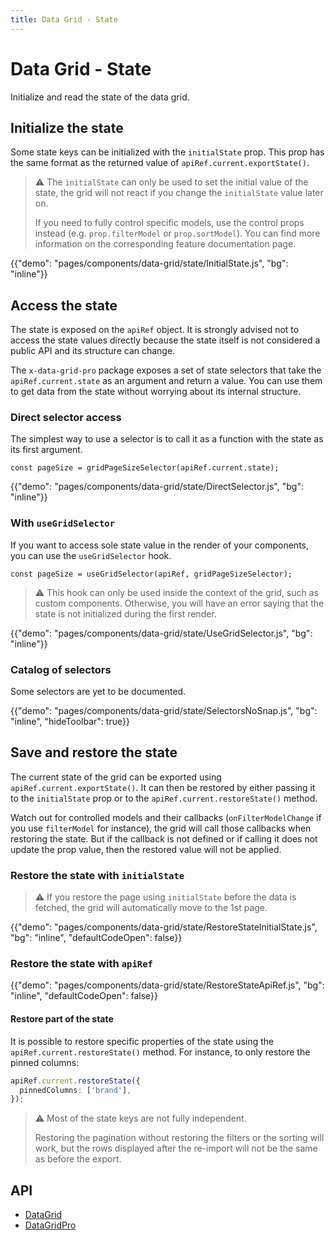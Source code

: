```yaml
---
title: Data Grid - State
---
```


# Data Grid - State

<p class="description">Initialize and read the state of the data grid.</p>

## Initialize the state

Some state keys can be initialized with the `initialState` prop.
This prop has the same format as the returned value of `apiRef.current.exportState()`.

> ⚠️ The `initialState` can only be used to set the initial value of the state, the grid will not react if you change the `initialState` value later on.
>
> If you need to fully control specific models, use the control props instead (e.g. `prop.filterModel` or `prop.sortModel`).
> You can find more information on the corresponding feature documentation page.

{{"demo": "pages/components/data-grid/state/InitialState.js", "bg": "inline"}}

## Access the state [<span class="plan-pro"></span>](https://mui.com/store/items/material-ui-pro/)

The state is exposed on the `apiRef` object.
It is strongly advised not to access the state values directly because the state itself is not considered a public API and its structure can change.

The `x-data-grid-pro` package exposes a set of state selectors that take the `apiRef.current.state` as an argument and return a value.
You can use them to get data from the state without worrying about its internal structure.

### Direct selector access

The simplest way to use a selector is to call it as a function with the state as its first argument.

```tsx
const pageSize = gridPageSizeSelector(apiRef.current.state);
```

{{"demo": "pages/components/data-grid/state/DirectSelector.js", "bg": "inline"}}

### With `useGridSelector`

If you want to access sole state value in the render of your components, you can use the `useGridSelector` hook.

```tsx
const pageSize = useGridSelector(apiRef, gridPageSizeSelector);
```

> ⚠️ This hook can only be used inside the context of the grid, such as custom components. Otherwise, you will have an error saying that the state is not initialized during the first render.

{{"demo": "pages/components/data-grid/state/UseGridSelector.js", "bg": "inline"}}

### Catalog of selectors

Some selectors are yet to be documented.

{{"demo": "pages/components/data-grid/state/SelectorsNoSnap.js", "bg": "inline", "hideToolbar": true}}

## Save and restore the state

The current state of the grid can be exported using `apiRef.current.exportState()`.
It can then be restored by either passing it to the `initialState` prop or to the `apiRef.current.restoreState()` method.

Watch out for controlled models and their callbacks (`onFilterModelChange` if you use `filterModel` for instance), the grid will call those callbacks when restoring the state.
But if the callback is not defined or if calling it does not update the prop value, then the restored value will not be applied.

### Restore the state with `initialState`

> ⚠️ If you restore the page using `initialState` before the data is fetched, the grid will automatically move to the 1st page.

{{"demo": "pages/components/data-grid/state/RestoreStateInitialState.js", "bg": "inline", "defaultCodeOpen": false}}

### Restore the state with `apiRef` [<span class="plan-pro"></span>](https://mui.com/store/items/material-ui-pro/)

{{"demo": "pages/components/data-grid/state/RestoreStateApiRef.js", "bg": "inline", "defaultCodeOpen": false}}

#### Restore part of the state

It is possible to restore specific properties of the state using the `apiRef.current.restoreState()` method.
For instance, to only restore the pinned columns:

```ts
apiRef.current.restoreState({
  pinnedColumns: ['brand'],
});
```

> ⚠️ Most of the state keys are not fully independent.
>
> Restoring the pagination without restoring the filters or the sorting will work, but the rows displayed after the re-import will not be the same as before the export.

## API

- [DataGrid](/api/data-grid/data-grid/)
- [DataGridPro](/api/data-grid/data-grid-pro/)
